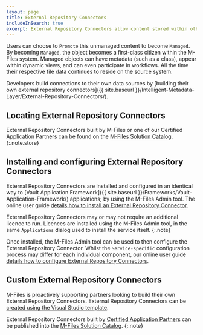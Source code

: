 ```yaml
---
layout: page
title: External Repository Connectors
includeInSearch: true
excerpt: External Repository Connectors allow content stored within other repositories to be shown within the M-Files interface.  This functionality is available on M-Files Desktop, M-Files Web, and our mobile applications.  Users can use the full-text search (or navigate a folder structure) to find this `Unmanaged` content without leaving M-Files.
---
```


Users can choose to `Promote` this unmanaged content to become `Managed`.  By becoming `Managed`, the object becomes a first-class citizen within the M-Files system.  Managed objects can have metadata (such as a class), appear within dynamic views, and can even participate in workflows.  All the time their respective file data continues to reside on the source system.

Developers build connections to their own data sources by [building their own external repository connectors]({{ site.baseurl }}/Intelligent-Metadata-Layer/External-Repository-Connectors/).

## Locating External Repository Connectors

External Repository Connectors built by M-Files or one of our Certified Application Partners can be found on the [M-Files Solution Catalog](https://catalog.m-files.com/product-category/iml-connectors-to-external-repositories/).
{:.note.store}

## Installing and configuring External Repository Connectors

External Repository Connectors are installed and configured in an identical way to [Vault Application Framework]({{ site.baseurl }}/Frameworks/Vault-Application-Framework/) applications; by using the M-Files Admin tool.  The online user guide [details how to install an External Repository Connector](https://www.m-files.com/user-guide/latest/eng/adding_a_connector.html).

External Repository Connectors may or may not require an additional licence to run.  Licences are installed using the M-Files Admin tool, in the same `Applications` dialog used to install the service itself.
{:.note}

Once installed, the M-Files Admin tool can be used to then configure the External Repository Connector.  Whilst the `Service-specific` configuration process may differ for each individual component, our online user guide [details how to configure External Repository Connectors](https://www.m-files.com/user-guide/latest/eng/configuring_a_connector.html).

## Custom External Repository Connectors

M-Files is proactively supporting partners looking to build their own External Repository Connectors.  External Repository Connectors can be [created using the Visual Studio template](Visual-Studio).

External Repository Connectors built by [Certified Application Partners](https://www.m-files.com/en/cap) can be published into the [M-Files Solution Catalog](https://catalog.m-files.com/product-category/iml-connectors-to-external-repositories/).
{:.note}